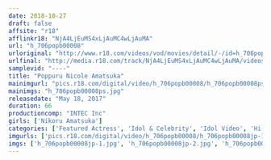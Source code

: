 ```yaml
---
date: 2018-10-27
draft: false
affsite: "r18"
afflinkr18: "NjA4LjEuMS4xLjAuMC4wLjAuMA"
url: "h_706popb00008"
urloriginal: "http://www.r18.com/videos/vod/movies/detail/-/id=h_706popb00008"
urlfinal: "http://media.r18.com/track/NjA4LjEuMS4xLjAuMC4wLjAuMA/videos/vod/movies/detail/-/id=h_706popb00008"
samplevid: "----"
title: "Poppuru Nicole Amatsuka"
mainimgurl: "pics.r18.com/digital/video/h_706popb00008/h_706popb00008ps.jpg"
mainimgs: "h_706popb00008ps.jpg"
releasedate: "May 18, 2017"
duration: 66
productioncomp: "INTEC Inc"
girls: ['Nikoru Amatsuka']
categories: ['Featured Actress', 'Idol & Celebrity', 'Idol Video', 'Hi-Def']
imgurls: ['pics.r18.com/digital/video/h_706popb00008/h_706popb00008jp-1.jpg', 'pics.r18.com/digital/video/h_706popb00008/h_706popb00008jp-2.jpg', 'pics.r18.com/digital/video/h_706popb00008/h_706popb00008jp-3.jpg', 'pics.r18.com/digital/video/h_706popb00008/h_706popb00008jp-4.jpg', 'pics.r18.com/digital/video/h_706popb00008/h_706popb00008jp-5.jpg', 'pics.r18.com/digital/video/h_706popb00008/h_706popb00008jp-6.jpg', 'pics.r18.com/digital/video/h_706popb00008/h_706popb00008jp-7.jpg', 'pics.r18.com/digital/video/h_706popb00008/h_706popb00008jp-8.jpg', 'pics.r18.com/digital/video/h_706popb00008/h_706popb00008jp-9.jpg', 'pics.r18.com/digital/video/h_706popb00008/h_706popb00008jp-10.jpg', 'pics.r18.com/digital/video/h_706popb00008/h_706popb00008jp-11.jpg', 'pics.r18.com/digital/video/h_706popb00008/h_706popb00008jp-12.jpg', 'pics.r18.com/digital/video/h_706popb00008/h_706popb00008jp-13.jpg', 'pics.r18.com/digital/video/h_706popb00008/h_706popb00008jp-14.jpg', 'pics.r18.com/digital/video/h_706popb00008/h_706popb00008jp-15.jpg', 'pics.r18.com/digital/video/h_706popb00008/h_706popb00008jp-16.jpg', 'pics.r18.com/digital/video/h_706popb00008/h_706popb00008jp-17.jpg', 'pics.r18.com/digital/video/h_706popb00008/h_706popb00008jp-18.jpg', 'pics.r18.com/digital/video/h_706popb00008/h_706popb00008jp-19.jpg', 'pics.r18.com/digital/video/h_706popb00008/h_706popb00008jp-20.jpg']
imgs: ['h_706popb00008jp-1.jpg', 'h_706popb00008jp-2.jpg', 'h_706popb00008jp-3.jpg', 'h_706popb00008jp-4.jpg', 'h_706popb00008jp-5.jpg', 'h_706popb00008jp-6.jpg', 'h_706popb00008jp-7.jpg', 'h_706popb00008jp-8.jpg', 'h_706popb00008jp-9.jpg', 'h_706popb00008jp-10.jpg', 'h_706popb00008jp-11.jpg', 'h_706popb00008jp-12.jpg', 'h_706popb00008jp-13.jpg', 'h_706popb00008jp-14.jpg', 'h_706popb00008jp-15.jpg', 'h_706popb00008jp-16.jpg', 'h_706popb00008jp-17.jpg', 'h_706popb00008jp-18.jpg', 'h_706popb00008jp-19.jpg', 'h_706popb00008jp-20.jpg']
---
```

